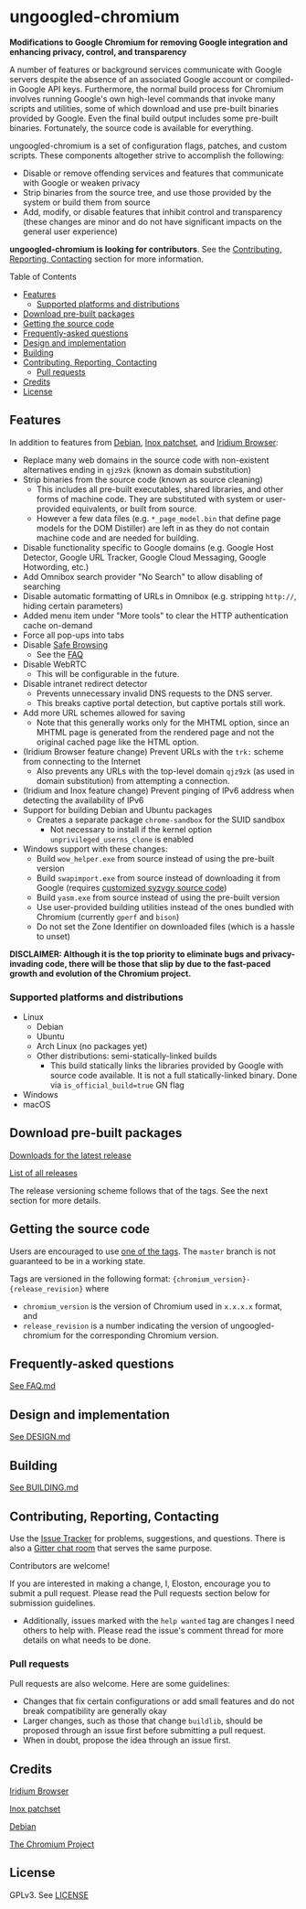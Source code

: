 # ungoogled-chromium

**Modifications to Google Chromium for removing Google integration and enhancing privacy, control, and transparency**

A number of features or background services communicate with Google servers despite the absence of an associated Google account or compiled-in Google API keys. Furthermore, the normal build process for Chromium involves running Google's own high-level commands that invoke many scripts and utilities, some of which download and use pre-built binaries provided by Google. Even the final build output includes some pre-built binaries. Fortunately, the source code is available for everything.

ungoogled-chromium is a set of configuration flags, patches, and custom scripts. These components altogether strive to accomplish the following:
* Disable or remove offending services and features that communicate with Google or weaken privacy
* Strip binaries from the source tree, and use those provided by the system or build them from source
* Add, modify, or disable features that inhibit control and transparency (these changes are minor and do not have significant impacts on the general user experience)

**ungoogled-chromium is looking for contributors**. See the [Contributing, Reporting, Contacting](#contributing-reporting-contacting) section for more information.

Table of Contents
* [Features](#features)
    * [Supported platforms and distributions](#supported-platforms-and-distributions)
* [Download pre-built packages](#download-pre-built-packages)
* [Getting the source code](#getting-the-source-code)
* [Frequently-asked questions](#frequently-asked-questions)
* [Design and implementation](#design-and-implementation)
* [Building](#building)
* [Contributing, Reporting, Contacting](#contributing-reporting-contacting)
    * [Pull requests](#pull-requests)
* [Credits](#credits)
* [License](#license)

## Features

In addition to features from [Debian](//tracker.debian.org/pkg/chromium-browser), [Inox patchset](//github.com/gcarq/inox-patchset), and [Iridium Browser](//iridiumbrowser.de/):
* Replace many web domains in the source code with non-existent alternatives ending in `qjz9zk` (known as domain substitution)
* Strip binaries from the source code (known as source cleaning)
    * This includes all pre-built executables, shared libraries, and other forms of machine code. They are substituted with system or user-provided equivalents, or built from source.
    * However a few data files (e.g. `*_page_model.bin` that define page models for the DOM Distiller) are left in as they do not contain machine code and are needed for building.
* Disable functionality specific to Google domains (e.g. Google Host Detector, Google URL Tracker, Google Cloud Messaging, Google Hotwording, etc.)
* Add Omnibox search provider "No Search" to allow disabling of searching
* Disable automatic formatting of URLs in Omnibox (e.g. stripping `http://`, hiding certain parameters)
* Added menu item under "More tools" to clear the HTTP authentication cache on-demand
* Force all pop-ups into tabs
* Disable [Safe Browsing](//en.wikipedia.org/wiki/Google_Safe_Browsing)
    * See the [FAQ](FAQ.md#why-is-safe-browsing-disabled)
* Disable WebRTC
    * This will be configurable in the future.
* Disable intranet redirect detector
    * Prevents unnecessary invalid DNS requests to the DNS server.
    * This breaks captive portal detection, but captive portals still work.
* Add more URL schemes allowed for saving
    * Note that this generally works only for the MHTML option, since an MHTML page is generated from the rendered page and not the original cached page like the HTML option.
* (Iridium Browser feature change) Prevent URLs with the `trk:` scheme from connecting to the Internet
    * Also prevents any URLs with the top-level domain `qjz9zk` (as used in domain substitution) from attempting a connection.
* (Iridium and Inox feature change) Prevent pinging of IPv6 address when detecting the availability of IPv6
* Support for building Debian and Ubuntu packages
    * Creates a separate package `chrome-sandbox` for the SUID sandbox
        * Not necessary to install if the kernel option `unprivileged_userns_clone` is enabled
* Windows support with these changes:
    * Build `wow_helper.exe` from source instead of using the pre-built version
    * Build `swapimport.exe` from source instead of downloading it from Google (requires [customized syzygy source code](//github.com/Eloston/syzygy))
    * Build `yasm.exe` from source instead of using the pre-built version
    * Use user-provided building utilities instead of the ones bundled with Chromium (currently `gperf` and `bison`)
    * Do not set the Zone Identifier on downloaded files (which is a hassle to unset)

**DISCLAIMER: Although it is the top priority to eliminate bugs and privacy-invading code, there will be those that slip by due to the fast-paced growth and evolution of the Chromium project.**

### Supported platforms and distributions
* Linux
    * Debian
    * Ubuntu
    * Arch Linux (no packages yet)
    * Other distributions: semi-statically-linked builds
        * This build statically links the libraries provided by Google with source code available. It is not a full statically-linked binary. Done via `is_official_build=true` GN flag
* Windows
* macOS

## Download pre-built packages

[Downloads for the latest release](//github.com/Eloston/ungoogled-chromium/releases/latest)

[List of all releases](//github.com/Eloston/ungoogled-chromium/releases)

The release versioning scheme follows that of the tags. See the next section for more details.

## Getting the source code

Users are encouraged to use [one of the tags](//github.com/Eloston/ungoogled-chromium/tags). The `master` branch is not guaranteed to be in a working state.

Tags are versioned in the following format: `{chromium_version}-{release_revision}` where

* `chromium_version` is the version of Chromium used in `x.x.x.x` format, and
* `release_revision` is a number indicating the version of ungoogled-chromium for the corresponding Chromium version.

## Frequently-asked questions

[See FAQ.md](FAQ.md)

## Design and implementation

[See DESIGN.md](DESIGN.md)

## Building

[See BUILDING.md](BUILDING.md)

## Contributing, Reporting, Contacting

Use the [Issue Tracker](//github.com/Eloston/ungoogled-chromium/issues) for problems, suggestions, and questions. There is also a [Gitter chat room](https://gitter.im/ungoogled-software/Lobby) that serves the same purpose.

Contributors are welcome!

If you are interested in making a change, I, Eloston, encourage you to submit a pull request. Please read the Pull requests section below for submission guidelines.
* Additionally, issues marked with the `help wanted` tag are changes I need others to help with. Please read the issue's comment thread for more details on what needs to be done.

### Pull requests

Pull requests are also welcome. Here are some guidelines:
* Changes that fix certain configurations or add small features and do not break compatibility are generally okay
* Larger changes, such as those that change `buildlib`, should be proposed through an issue first before submitting a pull request.
* When in doubt, propose the idea through an issue first.

## Credits

[Iridium Browser](//iridiumbrowser.de/)

[Inox patchset](//github.com/gcarq/inox-patchset)

[Debian](//tracker.debian.org/pkg/chromium-browser)

[The Chromium Project](//www.chromium.org/)

## License

GPLv3. See [LICENSE](LICENSE)
